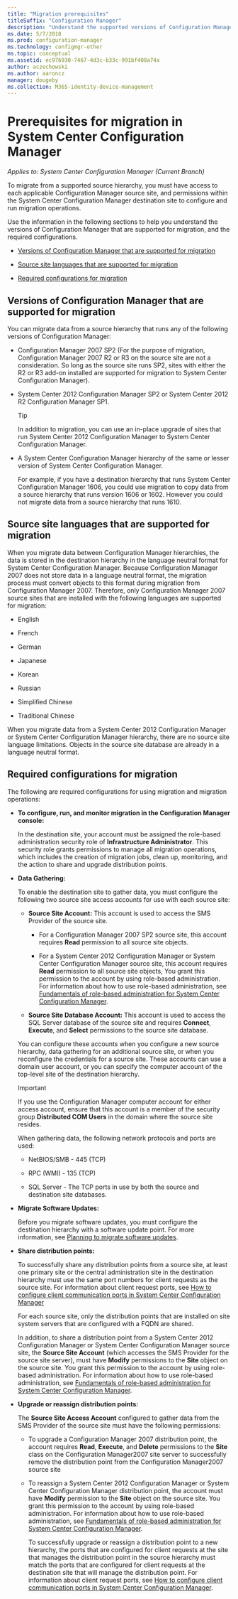 ```yaml
---
title: "Migration prerequisites"
titleSuffix: "Configuration Manager"
description: "Understand the supported versions of Configuration Manager, supported source-site languages, and required configurations for migration."
ms.date: 5/7/2018
ms.prod: configuration-manager
ms.technology: configmgr-other
ms.topic: conceptual
ms.assetid: ec976930-7467-4d3c-b33c-991bf408a74a
author: aczechowski
ms.author: aaroncz
manager: dougeby
ms.collection: M365-identity-device-management
---
```

# Prerequisites for migration in System Center Configuration Manager

*Applies to: System Center Configuration Manager (Current Branch)*

To migrate from a supported source hierarchy, you must have access to each applicable Configuration Manager source site, and permissions within the System Center Configuration Manager destination site to configure and run migration operations.  

 Use the information in the following sections to help you understand the versions of Configuration Manager that are supported for migration, and the required configurations.  

-   [Versions of Configuration Manager that are supported for migration](#BKMK_SupportedMigrationVersions)  

-   [Source site languages that are supported for migration](#BKMK_SorceSiteLanguage)  

-   [Required configurations for migration](#BKMK_Required_Configurations)  

##  <a name="BKMK_SupportedMigrationVersions"></a> Versions of Configuration Manager that are supported for migration  
 You can migrate data from a source hierarchy that runs any of  the following versions of Configuration Manager:  

- Configuration Manager 2007 SP2  (For the purpose of migration, Configuration Manager 2007 R2 or R3 on the source site are not a consideration. So long as the source site runs SP2, sites with either the R2 or R3  add-on installed are supported for migration to System Center Configuration Manager).  

- System Center 2012 Configuration Manager SP2 or System Center 2012 R2 Configuration Manager SP1.  

  > [!TIP]  
  >  In addition to migration, you can use an in-place upgrade of sites that run System Center 2012 Configuration Manager to System Center Configuration Manager.  

- A System Center Configuration Manager hierarchy of the same or lesser version of System Center Configuration Manager.  

  For example, if you have a destination hierarchy that runs System Center Configuration Manager 1606, you could use migration to copy data from a source hierarchy that runs version 1606 or 1602. However you could not migrate data from a source hierarchy that runs 1610.  


##  <a name="BKMK_SorceSiteLanguage"></a> Source site languages that are supported for migration  
 When you migrate data between Configuration Manager hierarchies, the data is stored in the destination hierarchy in the language neutral format for System Center Configuration Manager. Because Configuration Manager 2007 does not store data in a language neutral format, the migration process must convert objects to this format during migration from Configuration Manager 2007. Therefore, only Configuration Manager 2007 source sites that are installed with the following languages are supported for migration:  

-   English  

-   French  

-   German  

-   Japanese  

-   Korean  

-   Russian  

-   Simplified Chinese  

-   Traditional Chinese  

When you migrate data from a System Center 2012 Configuration Manager or System Center Configuration Manager hierarchy, there are no source site language limitations. Objects in the source site database are already in a language neutral format.  

##  <a name="BKMK_Required_Configurations"></a> Required configurations for migration  
The following are required configurations for using migration and migration operations:  

- **To configure, run, and monitor migration in the Configuration Manager console:**  

   In the destination site, your account must be assigned the role-based administration security role of **Infrastructure Administrator**. This security role grants permissions to manage all migration operations, which includes the creation of migration jobs, clean up, monitoring, and the action to share and upgrade distribution points.  

- **Data Gathering:**  

   To enable the destination site to gather data, you must configure the following two source site access accounts for use with each source site:  

  -   **Source Site Account:** This account is used to access the SMS Provider of the source site.  

      -   For a Configuration Manager 2007 SP2 source site, this account requires **Read** permission to all source site objects.  

      -   For a System Center 2012 Configuration Manager or System Center Configuration Manager source site, this account requires **Read** permission to all source site objects, You grant this permission to the account by using role-based administration. For information about how to use role-based administration, see [Fundamentals of role-based administration for System Center Configuration Manager](../../core/understand/fundamentals-of-role-based-administration.md).  

  -   **Source Site Database Account:** This account is used to access the SQL Server database of the source site and requires **Connect**, **Execute**, and **Select** permissions to the source site database.  

  You can configure these accounts when you configure a new source hierarchy, data gathering for an additional source site, or when you reconfigure the credentials for a source site. These accounts can use a domain user account, or you can specify the computer account of the top-level site of the destination hierarchy.  

  > [!IMPORTANT]  
  >  If you use the Configuration Manager computer account for either access account, ensure that this account is a member of the security group **Distributed COM Users** in the domain where the source site resides.  

  When gathering data, the following network protocols and ports are used:  

  -   NetBIOS/SMB - 445 (TCP)  

  -   RPC (WMI) - 135 (TCP)  

  -   SQL Server - The TCP ports in use by both the source and destination site databases.  

- **Migrate Software Updates:**  

   Before you migrate software updates, you must configure the destination hierarchy with a software update point. For more information, see [Planning to migrate software updates](../../core/migration/planning-for-the-migration-of-objects.md#Plan_migrate_Software_updates).  

- **Share distribution points:**  

   To successfully share any distribution points from a source site, at least one primary site or the central administration site in the destination hierarchy must use the same port numbers for client requests as the source site. For information about client request ports, see [How to configure client communication ports in System Center Configuration Manager](../../core/clients/deploy/configure-client-communication-ports.md)  

   For each source site, only the distribution points that are installed on site system servers that are configured with a FQDN are shared.  

   In addition, to share a distribution point from a System Center 2012 Configuration Manager or System Center Configuration Manager source site, the **Source Site Account** (which accesses the SMS Provider for the source site server), must have **Modify** permissions to the **Site** object on the source site. You grant this permission to the account by using role-based administration. For information about how to use role-based administration, see [Fundamentals of role-based administration for System Center Configuration Manager](../../core/understand/fundamentals-of-role-based-administration.md).  


- **Upgrade or reassign distribution points:**  

   The **Source Site Access Account** configured to gather data from the SMS Provider of the source site must have the following permissions:  

  - To upgrade a Configuration Manager 2007 distribution point, the account requires **Read**, **Execute**, and **Delete** permissions to the **Site** class on the Configuration Manager2007 site server to successfully remove the distribution point from the Configuration Manager2007 source site  

  - To reassign a System Center 2012 Configuration Manager or System Center Configuration Manager distribution point, the account must have **Modify** permission to the **Site** object on the source site. You grant this permission to the account by using role-based administration. For information about how to use role-based administration, see [Fundamentals of role-based administration for System Center Configuration Manager](../../core/understand/fundamentals-of-role-based-administration.md).  

    To successfully upgrade or reassign a distribution point to a new hierarchy, the ports that are configured for client requests at the site that manages the distribution point in the source hierarchy must match the ports that are configured for client requests at the destination site that will manage the distribution point. For information about client request ports, see [How to configure client communication ports in System Center Configuration Manager](../../core/clients/deploy/configure-client-communication-ports.md).  
